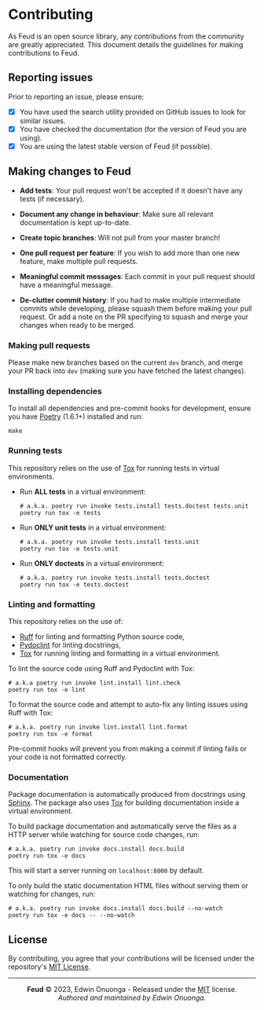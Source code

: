 # Contributing

As Feud is an open source library, any contributions from the community are greatly appreciated.
This document details the guidelines for making contributions to Feud.

## Reporting issues

Prior to reporting an issue, please ensure:

- [x] You have used the search utility provided on GitHub issues to look for similar issues.
- [x] You have checked the documentation (for the version of Feud you are using).
- [x] You are using the latest stable version of Feud (if possible).

## Making changes to Feud

- **Add tests**:
  Your pull request won't be accepted if it doesn't have any tests (if necessary).

- **Document any change in behaviour**:
  Make sure all relevant documentation is kept up-to-date.

- **Create topic branches**:
  Will not pull from your master branch!

- **One pull request per feature**:
  If you wish to add more than one new feature, make multiple pull requests.

- **Meaningful commit messages**:
  Each commit in your pull request should have a meaningful message.

- **De-clutter commit history**:
  If you had to make multiple intermediate commits while developing, please squash them before making your pull request.
  Or add a note on the PR specifying to squash and merge your changes when ready to be merged.

### Making pull requests

Please make new branches based on the current `dev` branch, and merge your PR back into `dev` (making sure you have fetched the latest changes).

### Installing dependencies

To install all dependencies and pre-commit hooks for development, ensure you have [Poetry](https://python-poetry.org/) (1.6.1+) installed and run:

```console
make
```

### Running tests

This repository relies on the use of [Tox](https://tox.wiki/en/4.11.3/) for running tests in virtual environments.

- Run **ALL tests** in a virtual environment:
  ```console
  # a.k.a. poetry run invoke tests.install tests.doctest tests.unit
  poetry run tox -e tests
  ```
- Run **ONLY unit tests** in a virtual environment:
  ```console
  # a.k.a. poetry run invoke tests.install tests.unit
  poetry run tox -e tests.unit
  ```
- Run **ONLY doctests** in a virtual environment:
  ```console
  # a.k.a. poetry run invoke tests.install tests.doctest
  poetry run tox -e tests.doctest
  ```

### Linting and formatting

This repository relies on the use of:

- [Ruff](https://github.com/astral-sh/ruff) for linting and formatting Python source code,
- [Pydoclint](https://jsh9.github.io/pydoclint/) for linting docstrings,
- [Tox](https://tox.wiki/en/4.11.3/) for running linting and formatting in a virtual environment.

To lint the source code using Ruff and Pydoclint with Tox:

```console
# a.k.a poetry run invoke lint.install lint.check
poetry run tox -e lint
```

To format the source code and attempt to auto-fix any linting issues using Ruff with Tox:

```console
# a.k.a. poetry run invoke lint.install lint.format
poetry run tox -e format
```

Pre-commit hooks will prevent you from making a commit if linting fails or your code is not formatted correctly.

### Documentation

Package documentation is automatically produced from docstrings using [Sphinx](https://www.sphinx-doc.org/en/master/).
The package also uses [Tox](https://tox.wiki/en/4.11.3/) for building documentation inside a virtual environment.

To build package documentation and automatically serve the files as a HTTP server while watching for source code changes, run:

```console
# a.k.a. poetry run invoke docs.install docs.build
poetry run tox -e docs
```

This will start a server running on `localhost:8000` by default.

To only build the static documentation HTML files without serving them or watching for changes, run:

```console
# a.k.a. poetry run invoke docs.install docs.build --no-watch
poetry run tox -e docs -- --no-watch
```

## License

By contributing, you agree that your contributions will be licensed under the repository's [MIT License](/LICENSE).

---

<p align="center">
  <b>Feud</b> &copy; 2023, Edwin Onuonga - Released under the <a href="https://opensource.org/licenses/MIT">MIT</a> license.<br/>
  <em>Authored and maintained by Edwin Onuonga.</em>
</p>
